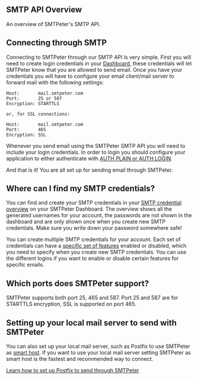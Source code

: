 ## SMTP API Overview

An overview of SMTPeter's SMTP API. 

## Connecting through SMTP

Connecting to SMTPeter through our SMTP API is very simple. First
you will need to create login credentials in your [Dashboard](copernica-docs:SMTPeter/dashboard/smtp-credentials "Dashboard Documentation"), 
these credentials will let SMTPeter know that you are allowed to
send email. Once you have your credentials you will have to configure
your email client/mail server to forward mail with the following settings:

    Host:       mail.smtpeter.com
    Port:       25 or 587
    Encryption: STARTTLS
    
    or, for SSL connections:
    
    Host:       mail.smtpeter.com
    Port:       465
    Encryption: SSL

Whenever you send email using the SMTPeter SMTP API you will need to include 
your login credentials. In order to login you should configure your 
application to either authenticate with [AUTH PLAIN or AUTH LOGIN](https://en.wikipedia.org/wiki/SMTP_Authentication). 

And that is it! You are all set up for sending email through SMTPeter. 

## Where can I find my SMTP credentials?

You can find and create your SMTP credentials in your
[SMTP credential overview](https://www.smtpeter.com/app/#/admin/smtp-credentials "Go to your dashboard") 
on your SMTPeter Dashboard. The overview shows all the generated usernames for 
your account, the passwords are not shown in the dashboard and are only shown once
when you create new SMTP credentials. Make sure you write down your password somewhere
safe!

You can create multiple SMTP credentials for your account. Each set of credentials
can have a [specific set of features](copernica-docs:SMTPeter/features) enabled or 
disabled, which you need to specify when you create new SMTP credentials. You can use the 
different logins if you want to enable or disable certain features for specific emails. 

## Which ports does SMTPeter support? 

SMTPeter supports both port 25, 465 and 587. Port 25 and 587 are for STARTTLS encryption, 
SSL is supported on port 465.


<!---
## Common errors

@todo

## Examples?

@todo

-->

## Setting up your local mail server to send with SMTPeter

You can also set up your local mail server, such as Postfix
to use SMTPeter as [smart host](copernica-docs:SMTPeter/api-documentation/smart-host "Using SMTPeter as smart host"). 
If you want to use your local mail server setting SMTPeter as smart host 
is the fastest and recommended way to connect. 

[Learn how to set up Postfix to send through SMTPeter](copernica-docs:SMTPeter/integrate/postfix "Setting up Postfix to send with SMTPeter") 
